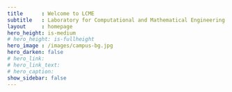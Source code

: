 ```yaml
---
title      : Welcome to LCME
subtitle   : Laboratory for Computational and Mathematical Engineering
layout     : homepage
hero_height: is-medium
# hero_height: is-fullheight
hero_image : /images/campus-bg.jpg
hero_darken: false
# hero_link:
# hero_link_text:
# hero_caption:
show_sidebar: false
---
```

